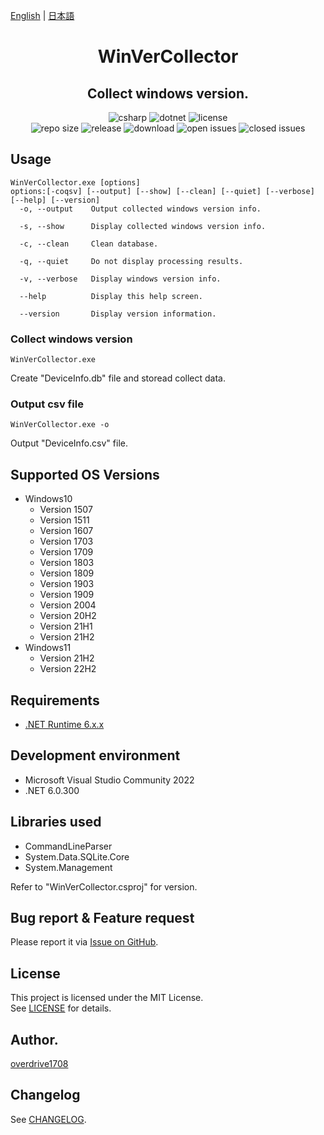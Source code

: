 [English](README.md) | [日本語](README.ja.md)

<h1 align="center">
    WinVerCollector
</h1>

<h2 align="center">
    Collect windows version.
</h2>

<div align="center">
    <img alt="csharp" src="https://img.shields.io/badge/csharp-blue.svg?style=plastic&logo=csharp">
    <img alt="dotnet" src="https://img.shields.io/badge/.NET-blue.svg?style=plastic&logo=dotnet">
    <img alt="license" src="https://img.shields.io/github/license/overdrive1708/WinVerCollector?style=plastic">
    <br>
    <img alt="repo size" src="https://img.shields.io/github/repo-size/overdrive1708/WinVerCollector?style=plastic&logo=github">
    <img alt="release" src="https://img.shields.io/github/release/overdrive1708/WinVerCollector?style=plastic&logo=github">
    <img alt="download" src="https://img.shields.io/github/downloads/overdrive1708/WinVerCollector/total?style=plastic&logo=github&color=brightgreen">
    <img alt="open issues" src="https://img.shields.io/github/issues-raw/overdrive1708/WinVerCollector?style=plastic&logo=github&color=brightgreen">
    <img alt="closed issues" src="https://img.shields.io/github/issues-closed-raw/overdrive1708/WinVerCollector?style=plastic&logo=github&color=brightgreen">
</div>

## Usage
```
WinVerCollector.exe [options]
options:[-coqsv] [--output] [--show] [--clean] [--quiet] [--verbose] [--help] [--version]
  -o, --output    Output collected windows version info.

  -s, --show      Display collected windows version info.

  -c, --clean     Clean database.

  -q, --quiet     Do not display processing results.

  -v, --verbose   Display windows version info.

  --help          Display this help screen.

  --version       Display version information.
```
### Collect windows version
```
WinVerCollector.exe
```
Create "DeviceInfo.db" file and storead collect data.
### Output csv file
```
WinVerCollector.exe -o
```
Output "DeviceInfo.csv" file.

## Supported OS Versions
- Windows10
  - Version 1507
  - Version 1511
  - Version 1607
  - Version 1703
  - Version 1709
  - Version 1803
  - Version 1809
  - Version 1903
  - Version 1909
  - Version 2004
  - Version 20H2
  - Version 21H1
  - Version 21H2
- Windows11
  - Version 21H2
  - Version 22H2

## Requirements
- [.NET Runtime 6.x.x](https://dotnet.microsoft.com/en-us/download/dotnet/6.0)

## Development environment
- Microsoft Visual Studio Community 2022
- .NET 6.0.300

## Libraries used
- CommandLineParser
- System.Data.SQLite.Core
- System.Management

Refer to "WinVerCollector.csproj" for version.

## Bug report & Feature request
Please report it via [Issue on GitHub](https://github.com/overdrive1708/WinVerCollector/issues/new/choose).

## License
This project is licensed under the MIT License.  
See [LICENSE](LICENSE) for details.

## Author.
[overdrive1708](https://github.com/overdrive1708)

## Changelog
See [CHANGELOG](CHANGELOG.md).
